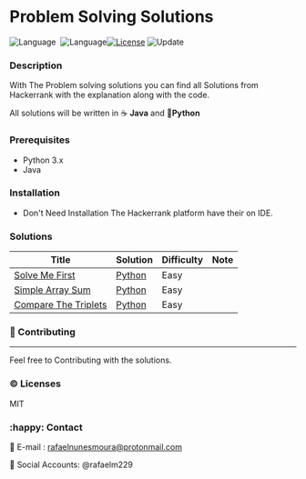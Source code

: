 # Problem Solving Solutions 

![Language](https://img.shields.io/badge/language-Python-blue.svg)&nbsp; ![Language](https://img.shields.io/badge/language-Java-blue)[![License](https://img.shields.io/badge/license-MIT-green.svg)](./LICENSE)&nbsp;![Update](https://img.shields.io/badge/update-Daily-brightgreen.svg)&nbsp;

###  Description


With The Problem solving solutions you can find all Solutions from Hackerrank with the explanation along with the code.

All solutions will be written in :coffee: **Java**  and :snake:**Python**



###  Prerequisites


- Python 3.x
- Java 



### Installation


- Don't Need Installation The Hackerrank platform have their on IDE.



###  Solutions


| Title                                                        | Solution       | Difficulty | Note |
| ------------------------------------------------------------ | -------------- | ---------- | ---- |
| [Solve Me First](https://www.hackerrank.com/challenges/solve-me-first/problem) | [Python](lkn)  | Easy       |      |
| [Simple Array Sum](https://www.hackerrank.com/challenges/simple-array-sum/problem) | [Python](link) | Easy       |      |
| [Compare The Triplets](https://www.hackerrank.com/challenges/compare-the-triplets/problem) | [Python](lkn)  | Easy       |      |



### :busts_in_silhouette: Contributing

---

Feel free to Contributing with the solutions.



### :copyright: Licenses

MIT



### :happy: Contact



:email: E-mail :  rafaelnunesmoura@protonmail.com

:tada: Social Accounts:  @rafaelm229

